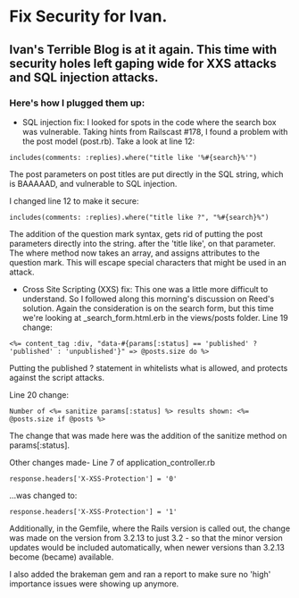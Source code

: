 # Fix Security for Ivan.

## Ivan's Terrible Blog is at it again. This time with security holes left gaping wide for XXS attacks and SQL injection attacks.

### Here's how I plugged them up:

* SQL injection fix:
I looked for spots in the code where the search box was vulnerable. Taking hints from Railscast #178, I found a problem with the post model (post.rb). Take a look at line 12:
```
includes(comments: :replies).where("title like '%#{search}%'")
```
The post parameters on post titles are put directly in the SQL string, which is BAAAAAD, and vulnerable to SQL injection.

I changed line 12 to make it secure:
```
includes(comments: :replies).where("title like ?", "%#{search}%")
```
The addition of the question mark syntax, gets rid of putting the post parameters directly into the string. after the 'title like', on that parameter. The where method now takes an array, and assigns attributes to the question mark. This will escape special characters that might be used in an attack.

* Cross Site Scripting (XXS) fix:
This one was a little more difficult to understand. So I followed along this morning's discussion on Reed's solution. Again the consideration is on the search form, but this time we're looking at _search_form.html.erb in the views/posts folder.
Line 19 change:
```
<%= content_tag :div, "data-#{params[:status] == 'published' ? 'published' : 'unpublished'}" => @posts.size do %>
```
Putting the published ? statement in whitelists what is allowed, and protects against the script attacks.

Line 20 change:
```
Number of <%= sanitize params[:status] %> results shown: <%= @posts.size if @posts %>
```
The change that was made here was the addition of the sanitize method on params[:status].

Other changes made-
Line 7 of application_controller.rb
```
response.headers['X-XSS-Protection'] = '0'
```
...was changed to:
```
response.headers['X-XSS-Protection'] = '1'
```

Additionally, in the Gemfile, where the Rails version is called out, the change was made on the version from 3.2.13 to just 3.2 - so that the minor version updates would be included automatically, when newer versions than 3.2.13 become (became) available.

I also added the brakeman gem and ran a report to make sure no 'high' importance issues were showing up anymore.


